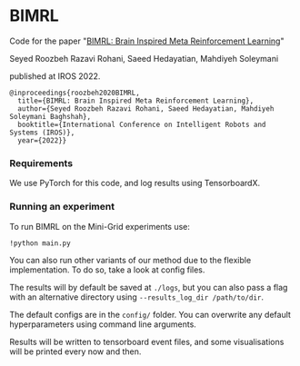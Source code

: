 # BIMRL

Code for the paper "[BIMRL: Brain Inspired Meta Reinforcement Learning](https://arxiv.org/abs/2210.16530)" 

Seyed Roozbeh Razavi Rohani, Saeed Hedayatian, Mahdiyeh Soleymani 

published at IROS 2022.

```
@inproceedings{roozbeh2020BIMRL,
  title={BIMRL: Brain Inspired Meta Reinforcement Learning},
  author={Seyed Roozbeh Razavi Rohani, Saeed Hedayatian, Mahdiyeh Soleymani Baghshah},
  booktitle={International Conference on Intelligent Robots and Systems (IROS)},
  year={2022}}
```

### Requirements

We use PyTorch for this code, and log results using TensorboardX.


### Running an experiment


To run BIMRL on the Mini-Grid experiments use:
```
!python main.py 
```

You can also run other variants of our method due to the flexible implementation. To do so, take a look at config files. 

The results will by default be saved at `./logs`, 
but you can also pass a flag with an alternative directory using `--results_log_dir /path/to/dir`.

The default configs are in the `config/` folder. 
You can overwrite any default hyperparameters using command line arguments.

Results will be written to tensorboard event files, 
and some visualisations will be printed every now and then.
